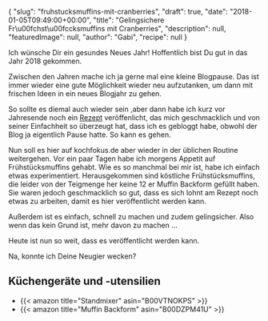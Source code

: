 {
    "slug": "fruhstucksmuffins-mit-cranberries",
    "draft": true,
    "date": "2018-01-05T09:49:00+00:00",
    "title": "Gelingsichere Fr\u00fchst\u00fccksmuffins mit Cranberries",
    "description": null,
    "featuredImage": null,
    "author": "Gabi",
    "recipe": null
}

Ich wünsche Dir ein gesundes Neues Jahr!
Hoffentlich bist Du gut in das Jahr 2018 gekommen.

Zwischen den Jahren mache ich ja gerne mal eine kleine Blogpause. Das ist immer wieder eine gute Möglichkeit wieder neu aufzutanken, um dann mit frischen Ideen in ein neues Blogjahr zu gehen.

So sollte es diemal auch wieder sein ,aber dann habe ich  kurz vor Jahresende noch ein [Rezept](https://kochfokus.de/artikel/herrlich-fruchtiges-schichtdessert/ "Rezept") veröffenlicht, das mich geschmacklich und von seiner Einfachheit so überzeugt hat, dass ich es gebloggt habe, obwohl der Blog ja eigentlich Pause hatte. So kann es gehen.

Nun soll es hier auf kochfokus.de aber wieder in der üblichen Routine weitergehen. Vor ein paar Tagen habe ich morgens Appetit auf Frühstücksmuffins gehabt. Wie es so manchmal bei mir ist, habe ich einfach etwas experimentiert. Herausgekommen sind köstliche Frühstücksmuffins, die leider von der Teigmenge her keine 12 er Muffin Backform gefüllt haben. Sie waren jedoch geschmacklich so gut, dass es sich lohnt am Rezept noch etwas zu arbeiten, damit es hier veröffentlicht werden kann.

Außerdem ist es einfach, schnell zu machen und zudem gelingsicher. Also wenn das kein Grund ist, mehr davon zu machen ...

Heute ist nun so weit, dass es veröffentlicht werden kann.

Na, konnte ich Deine Neugier wecken?

## Küchengeräte und -utensilien
- {{< amazon title="Standmixer" asin="B00VTNOKPS" >}}
- {{< amazon title="Muffin Backform" asin="B00DZPM41U" >}}
